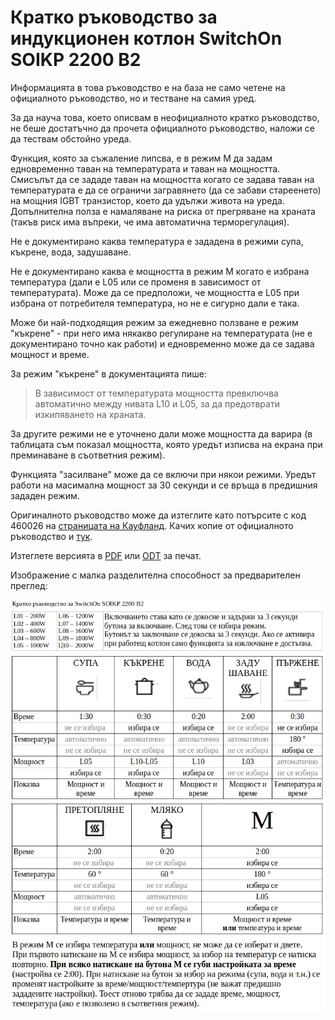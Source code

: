 # Кратко ръководство за индукционен котлон SwitchOn SOIKP 2200 B2

Информацията в това ръководство е на база не само четене на официалното ръководство, но и тестване на самия уред.

За да науча това, което описвам в неофициалното кратко ръководство, не беше достатъчно да прочета официалното ръководство, наложи се да тествам обстойно уреда.

Функция, която за съжаление липсва, е в режим M да задам едновременно таван на температурата и таван на мощността. Смисълът да се зададе таван на мощността когато се задава таван на температурата е да се ограничи загравянето (да се забави стареенето) на мощния IGBT транзистор, което да удължи живота на уреда. Допълнителна полза е намаляване на риска от прегряване на храната (такъв риск има въпреки, че има автоматична терморегулация).

Не е документирано каква температура е зададена в режими супа, къкрене, вода, задушаване.

Не е документирано каква е мощността в режим M когато е избрана температура (дали е L05 или се променя в зависимост от температурата). Може да се предположи, че мощността е L05 при избрана от потребителя температура, но не е сигурно дали е така.

Може би най-подходящия режим за ежедневно ползване е режим "къкрене" - при него има някакво регулиране на температурата (не е документирано точно как работи) и едновременно може да се задава мощност и време.

За режим "къкрене" в документацията пише: 

> В зависимост от температурата мощността превключва автоматично между нивата L10 и L05, за да предотврати изкипяването на храната.

За другите режими не е уточнено дали може мощността да варира (в таблицата съм показал мощността, която уредът изписва на екрана при преминаване в съответния режим).

Функцията "засилване" може да се включи при някои режими. Уредът работи на масимална мощност за 30 секунди и се връща в предишния зададен режим.

Оригиналното ръководство може да изтеглите като потърсите с код 460026 на [страницата на Кауфланд](https://www.kaufland.bg/moyat-kaufland/uslugi/produktova-informatsiya/rykovodstva-za-upotreba.html). Качих копие от официалното ръководство и [тук](SOIKP_2200_B2_4ca918cb-886a-4727-b7e1-ecba8979d025.pdf).

Изтеглете версията в [PDF](SOIKP_2200_B2.pdf) или [ODT](SOIKP_2200_B2.odt) за печат.

Изображение с малка разделителна способност за предварителен преглед:

![растерно изображение с малка разделителна способност](low-resolution-screenshot.png)


